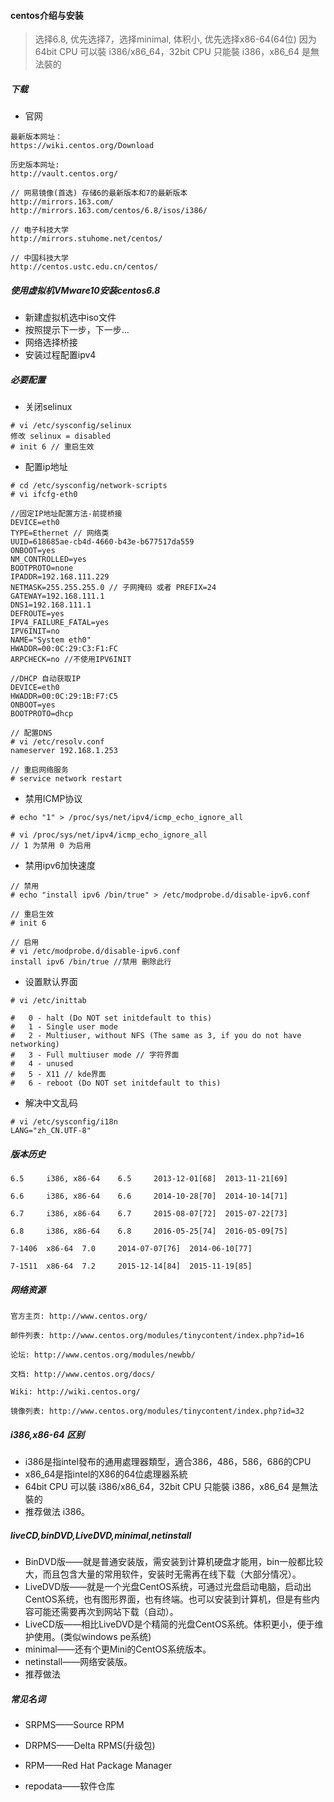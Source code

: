 #### centos介绍与安装

> 选择6.8, 优先选择7，选择minimal, 体积小, 优先选择x86-64(64位)
> 因为64bit CPU 可以裝 i386/x86_64，32bit CPU 只能裝 i386，x86_64 是無法裝的

##### 下载

- 官网

```
最新版本网址：
https://wiki.centos.org/Download

历史版本网址:
http://vault.centos.org/

// 网易镜像(首选) 存储6的最新版本和7的最新版本
http://mirrors.163.com/
http://mirrors.163.com/centos/6.8/isos/i386/

// 电子科技大学
http://mirrors.stuhome.net/centos/

// 中国科技大学
http://centos.ustc.edu.cn/centos/
```

##### 使用虚拟机VMware10安装centos6.8

- 新建虚拟机选中iso文件
- 按照提示下一步，下一步...
- 网络选择桥接
- 安装过程配置ipv4

##### 必要配置

- 关闭selinux

```
# vi /etc/sysconfig/selinux
修改 selinux = disabled
# init 6 // 重启生效
```

- 配置ip地址

```
# cd /etc/sysconfig/network-scripts
# vi ifcfg-eth0

//固定IP地址配置方法-前提桥接
DEVICE=eth0
TYPE=Ethernet // 网络类
UUID=618685ae-cb4d-4660-b43e-b677517da559
ONBOOT=yes
NM_CONTROLLED=yes
BOOTPROTO=none
IPADDR=192.168.111.229
NETMASK=255.255.255.0 // 子网掩码 或者 PREFIX=24
GATEWAY=192.168.111.1
DNS1=192.168.111.1
DEFROUTE=yes
IPV4_FAILURE_FATAL=yes
IPV6INIT=no
NAME="System eth0"
HWADDR=00:0C:29:C3:F1:FC
ARPCHECK=no //不使用IPV6INIT

//DHCP 自动获取IP
DEVICE=eth0
HWADDR=00:0C:29:1B:F7:C5
ONBOOT=yes
BOOTPROTO=dhcp

// 配置DNS
# vi /etc/resolv.conf  
nameserver 192.168.1.253

// 重启网络服务
# service network restart
```

- 禁用ICMP协议

```
# echo "1" > /proc/sys/net/ipv4/icmp_echo_ignore_all

# vi /proc/sys/net/ipv4/icmp_echo_ignore_all 
// 1 为禁用 0 为启用
```

- 禁用ipv6加快速度

```
// 禁用
# echo "install ipv6 /bin/true" > /etc/modprobe.d/disable-ipv6.conf

// 重启生效
# init 6

// 启用
# vi /etc/modprobe.d/disable-ipv6.conf
install ipv6 /bin/true //禁用 删除此行

```

- 设置默认界面
```
# vi /etc/inittab

#   0 - halt (Do NOT set initdefault to this)
#   1 - Single user mode
#   2 - Multiuser, without NFS (The same as 3, if you do not have networking)
#   3 - Full multiuser mode // 字符界面
#   4 - unused
#   5 - X11 // kde界面
#   6 - reboot (Do NOT set initdefault to this)
```

- 解决中文乱码

```
# vi /etc/sysconfig/i18n 
LANG="zh_CN.UTF-8"

```

##### 版本历史

```
6.5 	i386, x86-64 	6.5 	2013-12-01[68] 	2013-11-21[69]

6.6 	i386, x86-64 	6.6 	2014-10-28[70] 	2014-10-14[71]

6.7 	i386, x86-64 	6.7 	2015-08-07[72] 	2015-07-22[73]

6.8 	i386, x86-64 	6.8 	2016-05-25[74] 	2016-05-09[75]

7-1406 	x86-64 	7.0 	2014-07-07[76] 	2014-06-10[77]

7-1511 	x86-64 	7.2 	2015-12-14[84] 	2015-11-19[85]
```

##### 网络资源

```
官方主页: http://www.centos.org/

邮件列表: http://www.centos.org/modules/tinycontent/index.php?id=16

论坛: http://www.centos.org/modules/newbb/

文档: http://www.centos.org/docs/

Wiki: http://wiki.centos.org/

镜像列表: http://www.centos.org/modules/tinycontent/index.php?id=32
```

##### i386,x86-64 区别

- i386是指intel發布的通用處理器類型，適合386，486，586，686的CPU
- x86_64是指intel的X86的64位處理器系統
- 64bit CPU 可以裝 i386/x86_64，32bit CPU 只能裝 i386，x86_64 是無法裝的
- 推荐做法 i386。

##### liveCD,binDVD,LiveDVD,minimal,netinstall

- BinDVD版——就是普通安装版，需安装到计算机硬盘才能用，bin一般都比较大，而且包含大量的常用软件，安装时无需再在线下载（大部分情况）。
- LiveDVD版——就是一个光盘CentOS系统，可通过光盘启动电脑，启动出CentOS系统，也有图形界面，也有终端。也可以安装到计算机，但是有些内容可能还需要再次到网站下载（自动）。
- LiveCD版——相比LiveDVD是个精简的光盘CentOS系统。体积更小，便于维护使用。(类似windows pe系统)
- minimal——还有个更Mini的CentOS系统版本。
- netinstall——网络安装版。
- 推荐做法 

##### 常见名词

- SRPMS——Source RPM

- DRPMS——Delta RPMS(升级包)

- RPM——Red Hat Package Manager

- repodata——软件仓库

